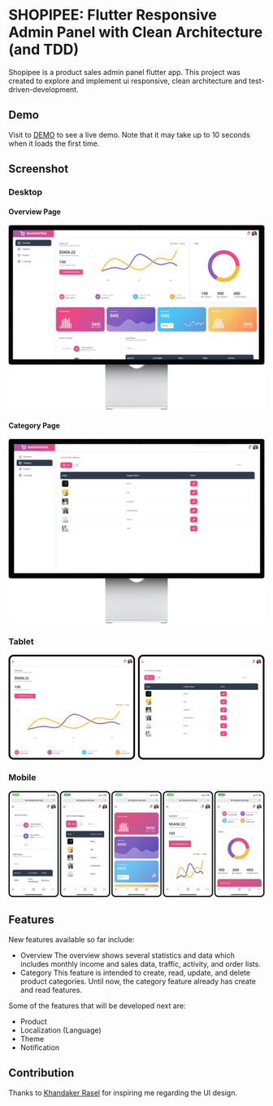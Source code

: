 # SHOPIPEE: Flutter Responsive Admin Panel with Clean Architecture (and TDD)

Shopipee is a product sales admin panel flutter app. This project was created to explore and implement ui responsive, clean architecture and test-driven-development.

## Demo

Visit to [DEMO](https://shopipee.web.app/) to see a live demo. Note that it may take up to 10 seconds when it loads the first time.

## Screenshot

### Desktop

#### Overview Page

![screenshot desktop 1](https://github.com/erderis/shopipee/blob/master/screenshot/desktop-1.png?raw=true)

#### Category Page

![screenshot desktop 2](https://github.com/erderis/shopipee/blob/master/screenshot/desktop-2.png?raw=true)

### Tablet

![screenshot tablet](https://github.com/erderis/shopipee/blob/master/screenshot/tablet.png?raw=true)

### Mobile

![screenshot mobile](https://github.com/erderis/shopipee/blob/master/screenshot/mobile.png?raw=true)

## Features

New features available so far include:

- Overview
  The overview shows several statistics and data which includes monthly income and sales data, traffic, activity, and order lists.
- Category
  This feature is intended to create, read, update, and delete product categories. Until now, the category feature already has create and read features.

Some of the features that will be developed next are:

- Product
- Localization (Language)
- Theme
- Notification

## Contribution

Thanks to [Khandaker Rasel](https://dribbble.com/shots/6568944-Analytics-Admin-UI-Design) for inspiring me regarding the UI design.
